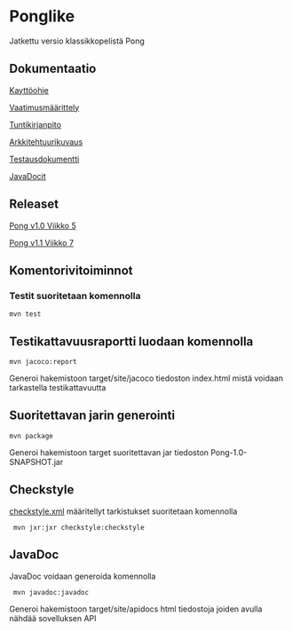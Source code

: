 # Ponglike

Jatkettu versio klassikkopelistä Pong

## Dokumentaatio

[Kayttöohje](https://github.com/Radzilla/ot-harjoitustyo/blob/master/dokumentaatio/kayttoohje.md)

[Vaatimusmäärittely](https://github.com/Radzilla/ot-harjoitustyo/blob/master/dokumentaatio/vaatimusmaarittely.md)

[Tuntikirjanpito](https://github.com/Radzilla/ot-harjoitustyo/blob/master/dokumentaatio/tuntikirjanpito.md)

[Arkkitehtuurikuvaus](https://github.com/Radzilla/ot-harjoitustyo/blob/master/dokumentaatio/arkkitehtuuri.md)

[Testausdokumentti](https://github.com/Radzilla/ot-harjoitustyo/blob/master/dokumentaatio/testausdokumentti.md)

[JavaDocit](https://github.com/Radzilla/ot-harjoitustyo/tree/master/dokumentaatio/JavaDocs)

## Releaset

[Pong v1.0 Viikko 5](https://github.com/Radzilla/ot-harjoitustyo/releases)

[Pong v1.1 Viikko 7](https://github.com/Radzilla/ot-harjoitustyo/releases/tag/v1.1)


## Komentorivitoiminnot

### Testit suoritetaan komennolla

```
mvn test
```

## Testikattavuusraportti luodaan komennolla

```
mvn jacoco:report
```

Generoi hakemistoon target/site/jacoco tiedoston index.html mistä voidaan tarkastella testikattavuutta

## Suoritettavan jarin generointi

```
mvn package
```
Generoi hakemistoon target suoritettavan jar tiedoston Pong-1.0-SNAPSHOT.jar

## Checkstyle

[checkstyle.xml](https://github.com/Radzilla/ot-harjoitustyo/blob/master/Pong/checkstyle.xml) määritellyt tarkistukset suoritetaan komennolla 

```
 mvn jxr:jxr checkstyle:checkstyle
```

## JavaDoc

JavaDoc voidaan generoida komennolla

```
 mvn javadoc:javadoc
```

Generoi hakemistoon target/site/apidocs html tiedostoja joiden avulla nähdää sovelluksen API
